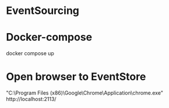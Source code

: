# EventSourcing

# Docker-compose
docker compose up

# Open browser to EventStore
"C:\Program Files (x86)\Google\Chrome\Application\chrome.exe" http://localhost:2113/